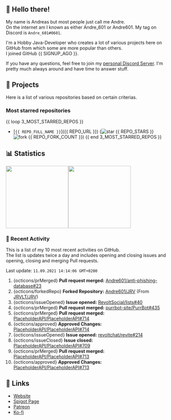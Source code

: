 <!-- Links -->
[purr]: https://purrbot.site
[discord]: https://discord.gg/6dazXp6
[website]: https://andre601.ch
[spigot]: https://www.spigotmc.org/resources/authors/56829/
[patreon]: https://patreon.com/andre_601
[ko-fi]: https://ko-fi.com/andre_601

<!-- SVGs -->
[star]: https://cdn.jsdelivr.net/gh/Readme-Workflows/Readme-Icons@main/icons/octicons/StarredRepository.svg
[fork]: https://cdn.jsdelivr.net/gh/Readme-Workflows/Readme-Icons@main/icons/octicons/ForkedRepository.svg

## 👋 Hello there!
My name is Andreas but most people just call me Andre.  
On the internet am I known as either Andre_601 or Andre601. My tag on Discord is `Andre_601#0601`.

I'm a Hobby Java-Developer who creates a lot of various projects here on GitHub from which some are more popular than others.  
I joined GitHub {{ SIGNUP_AGO }}.

If you have any questions, feel free to join my [personal Discord Server][discord]. I'm pretty much always around and have time to answer stuff.

## 📁 Projects
Here is a list of various repositories based on certain criterias.

### Most starred repositories

{{ loop 3_MOST_STARRED_REPOS }}
- [`{{ REPO_FULL_NAME }}`]({{ REPO_URL }}) (![star] {{ REPO_STARS }} ![fork] {{ REPO_FORK_COUNT }})
{{ end 3_MOST_STARRED_REPOS }}

## 📊 Statistics
<img height="195px" src="https://github-readme-stats.vercel.app/api?username=Andre601&show_icons=true&hide_rank=true&title_color=3498db&bg_color=ffffff00&text_color=718096&disable_animations=true"><img height="195px" src="https://github-readme-stats.vercel.app/api/top-langs?username=Andre601&layout=compact&title_color=3498db&bg_color=ffffff00&text_color=718096">

### 📜 Recent Activity
This is a list of my 10 most recent activities on GitHub.  
The list is updates twice a day and includes opening and closing issues and opening, closing and merging Pull requests.

<!--RECENT_ACTIVITY:last_update-->
Last update: `11.09.2021 14:14:06 GMT+0200`
<!--RECENT_ACTIVITY:last_update_end-->
<!--RECENT_ACTIVITY:start-->
1. {octicons/prMerged} **Pull request merged:** [Andre601/anti-phishing-database#23](https://github.com/Andre601/anti-phishing-database/pull/23)
2. {octicons/forkedRepo} **Forked Repository:** [Andre601/JRV](https://github.com/Andre601/JRV) (From [JRVLT/JRV](https://github.com/JRVLT/JRV))
3. {octicons/issueOpened} **Issue opened:** [RevoltSocial/lists#40](https://github.com/RevoltSocial/lists/issues/40)
4. {octicons/prMerged} **Pull request merged:** [purrbot-site/PurrBot#435](https://github.com/purrbot-site/PurrBot/pull/435)
5. {octicons/prMerged} **Pull request merged:** [PlaceholderAPI/PlaceholderAPI#714](https://github.com/PlaceholderAPI/PlaceholderAPI/pull/714)
6. {octicons/approved} **Approved Changes:** [PlaceholderAPI/PlaceholderAPI#714](https://github.com/PlaceholderAPI/PlaceholderAPI/pull/714#pullrequestreview-751353296)
7. {octicons/issueOpened} **Issue opened:** [revoltchat/revite#214](https://github.com/revoltchat/revite/issues/214)
8. {octicons/issueClosed} **Issue closed:** [PlaceholderAPI/PlaceholderAPI#709](https://github.com/PlaceholderAPI/PlaceholderAPI/issues/709)
9. {octicons/prMerged} **Pull request merged:** [PlaceholderAPI/PlaceholderAPI#713](https://github.com/PlaceholderAPI/PlaceholderAPI/pull/713)
10. {octicons/approved} **Approved Changes:** [PlaceholderAPI/PlaceholderAPI#713](https://github.com/PlaceholderAPI/PlaceholderAPI/pull/713#pullrequestreview-750936350)
<!--RECENT_ACTIVITY:end-->

## 🔗 Links
- [Website]
- [Spigot Page][spigot]
- [Patreon]
- [Ko-fi]
